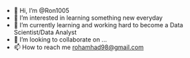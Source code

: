 - 👋 Hi, I’m @Ron1005
- 👀 I’m interested in learning something new everyday 
- 🌱 I’m currently learning and working hard to become a Data Scientist/Data Analyst
- 💞️ I’m looking to collaborate on ...
- 📫 How to reach me rohamhad98@gmail.com 

<!---
Ron1005/Ron1005 is a ✨ special ✨ repository because its `README.md` (this file) appears on your GitHub profile.
You can click the Preview link to take a look at your changes.
--->
